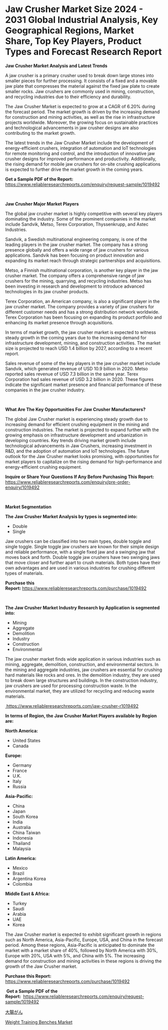 <p><h1>Jaw Crusher Market Size 2024 - 2031 Global Industrial Analysis, Key Geographical Regions, Market Share, Top Key Players, Product Types and Forecast Research Report</h1></p><p><strong>Jaw Crusher Market Analysis and Latest Trends</strong></p>
<p><p>A jaw crusher is a primary crusher used to break down large stones into smaller pieces for further processing. It consists of a fixed and a movable jaw plate that compresses the material against the fixed jaw plate to create smaller rocks. Jaw crushers are commonly used in mining, construction, and recycling industries due to their efficiency and durability.</p><p>The Jaw Crusher Market is expected to grow at a CAGR of 6.20% during the forecast period. The market growth is driven by the increasing demand for construction and mining activities, as well as the rise in infrastructure projects worldwide. Moreover, the growing focus on sustainable practices and technological advancements in jaw crusher designs are also contributing to the market growth.</p><p>The latest trends in the Jaw Crusher Market include the development of energy-efficient crushers, integration of automation and IoT technologies for remote monitoring and control, and the introduction of innovative jaw crusher designs for improved performance and productivity. Additionally, the rising demand for mobile jaw crushers for on-site crushing applications is expected to further drive the market growth in the coming years.</p></p>
<p><strong>Get a Sample PDF of the Report:&nbsp;</strong> <a href="https://www.reliableresearchreports.com/enquiry/request-sample/1019492">https://www.reliableresearchreports.com/enquiry/request-sample/1019492</a></p>
<p>&nbsp;</p>
<p><strong>Jaw Crusher Major Market Players</strong></p>
<p><p>The global jaw crusher market is highly competitive with several key players dominating the industry. Some of the prominent companies in the market include Sandvik, Metso, Terex Corporation, Thyssenkrupp, and Astec Industries.</p><p>Sandvik, a Swedish multinational engineering company, is one of the leading players in the jaw crusher market. The company has a strong presence globally and offers a wide range of jaw crushers for various applications. Sandvik has been focusing on product innovation and expanding its market reach through strategic partnerships and acquisitions.</p><p>Metso, a Finnish multinational corporation, is another key player in the jaw crusher market. The company offers a comprehensive range of jaw crushers for the mining, quarrying, and recycling industries. Metso has been investing in research and development to introduce advanced technologies in its jaw crusher products.</p><p>Terex Corporation, an American company, is also a significant player in the jaw crusher market. The company provides a variety of jaw crushers for different customer needs and has a strong distribution network worldwide. Terex Corporation has been focusing on expanding its product portfolio and enhancing its market presence through acquisitions.</p><p>In terms of market growth, the jaw crusher market is expected to witness steady growth in the coming years due to the increasing demand for infrastructure development, mining, and construction activities. The market size is projected to reach USD 1.4 billion by 2027, according to a recent report.</p><p>Sales revenue of some of the key players in the jaw crusher market include Sandvik, which generated revenue of USD 10.9 billion in 2020. Metso reported sales revenue of USD 7.3 billion in the same year. Terex Corporation had sales revenue of USD 3.2 billion in 2020. These figures indicate the significant market presence and financial performance of these companies in the jaw crusher industry.</p></p>
<p>&nbsp;</p>
<p><strong>What Are The Key Opportunities For Jaw Crusher Manufacturers?</strong></p>
<p><p>The global Jaw Crusher market is experiencing steady growth due to increasing demand for efficient crushing equipment in the mining and construction industries. The market is projected to expand further with the growing emphasis on infrastructure development and urbanization in developing countries. Key trends driving market growth include technological advancements in Jaw Crushers, increasing investment in R&D, and the adoption of automation and IoT technologies. The future outlook for the Jaw Crusher market looks promising, with opportunities for market players to capitalize on the rising demand for high-performance and energy-efficient crushing equipment.</p></p>
<p><strong>Inquire or Share Your Questions If Any Before Purchasing This Report:</strong> <a href="https://www.reliableresearchreports.com/enquiry/pre-order-enquiry/1019492">https://www.reliableresearchreports.com/enquiry/pre-order-enquiry/1019492</a></p>
<p>&nbsp;</p>
<p><strong>Market Segmentation</strong></p>
<p><strong>The Jaw Crusher Market Analysis by types is segmented into:</strong></p>
<p><ul><li>Double</li><li>Single</li></ul></p>
<p><p>Jaw crushers can be classified into two main types, double toggle and single toggle. Single toggle jaw crushers are known for their simple design and reliable performance, with a single fixed jaw and a swinging jaw that moves back and forth. Double toggle jaw crushers have two swinging jaws that move closer and further apart to crush materials. Both types have their own advantages and are used in various industries for crushing different types of materials.</p></p>
<p><strong>Purchase this Report:&nbsp;</strong><a href="https://www.reliableresearchreports.com/purchase/1019492">https://www.reliableresearchreports.com/purchase/1019492</a></p>
<p>&nbsp;</p>
<p><strong>The Jaw Crusher Market Industry Research by Application is segmented into:</strong></p>
<p><ul><li>Mining</li><li>Aggregate</li><li>Demolition</li><li>Industry</li><li>Construction</li><li>Environmental</li></ul></p>
<p><p>The jaw crusher market finds wide application in various industries such as mining, aggregate, demolition, construction, and environmental sectors. In the mining and aggregate industries, jaw crushers are essential for crushing hard materials like rocks and ores. In the demolition industry, they are used to break down large structures and buildings. In the construction industry, jaw crushers are used for processing construction waste. In the environmental market, they are utilized for recycling and reducing waste materials.</p></p>
<p><a href="https://www.reliableresearchreports.com/jaw-crusher-r1019492">&nbsp;https://www.reliableresearchreports.com/jaw-crusher-r1019492</a></p>
<p><strong>In terms of Region, the Jaw Crusher Market Players available by Region are:</strong></p>
<p>
    <p> <strong> North America: </strong>
        <ul>
            <li>United States</li>
            <li>Canada</li>
        </ul>
        </p> 
    <p> <strong> Europe: </strong>
        <ul>
            <li>Germany</li>
            <li>France</li>
            <li>U.K.</li>
            <li>Italy</li>
            <li>Russia</li>
        </ul>
        </p> 
    <p> <strong> Asia-Pacific: </strong>
        <ul>
            <li>China</li>
            <li>Japan</li>
            <li>South Korea</li>
            <li>India</li>
            <li>Australia</li>
            <li>China Taiwan</li>
            <li>Indonesia</li>
            <li>Thailand</li>
            <li>Malaysia</li>
        </ul>
        </p> 
    <p> <strong> Latin America: </strong>
        <ul>
            <li>Mexico</li>
            <li>Brazil</li>
            <li>Argentina Korea</li>
            <li>Colombia</li>
        </ul>
        </p> 
    <p> <strong> Middle East & Africa: </strong>
        <ul>
            <li>Turkey</li>
            <li>Saudi</li>
            <li>Arabia</li>
            <li>UAE</li>
            <li>Korea</li>
        </ul>
    </p>
    </p>
<p><p>The Jaw Crusher market is expected to exhibit significant growth in regions such as North America, Asia-Pacific, Europe, USA, and China in the forecast period. Among these regions, Asia-Pacific is anticipated to dominate the market with a market share of 40%, followed by North America with 30%, Europe with 20%, USA with 5%, and China with 5%. The increasing demand for construction and mining activities in these regions is driving the growth of the Jaw Crusher market.</p></p>
<p><strong>Purchase this Report: </strong><a href="https://www.reliableresearchreports.com/purchase/1019492">https://www.reliableresearchreports.com/purchase/1019492</a></p>
<p>&nbsp;<strong>Get a Sample PDF of the Report:&nbsp;&nbsp;</strong><a href="https://www.reliableresearchreports.com/enquiry/request-sample/1019492">https://www.reliableresearchreports.com/enquiry/request-sample/1019492</a></p>
<p><strong></strong></p>
<p><p><a href="https://github.com/oafhukehf4709715/Market-Research-Report-List-1/blob/main/661672320837.md">大腸がん</a></p><p><a href="https://github.com/WillieWoodard/Market-Research-Report-List-4/blob/main/weight-training-benches-market.md">Weight Training Benches Market</a></p></p>